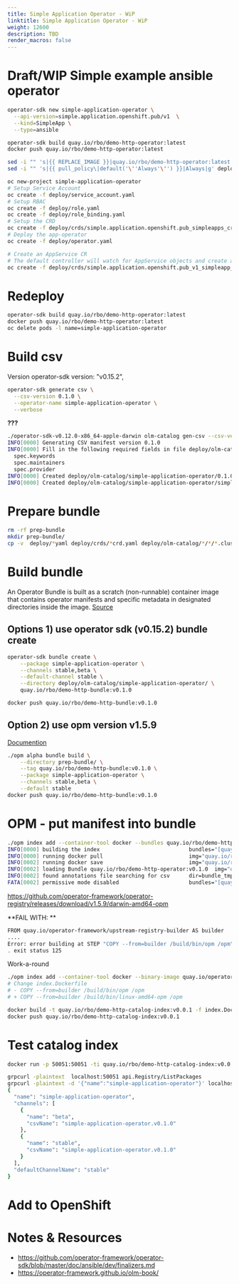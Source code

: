 ```yaml
---
title: Simple Application Operator - WiP
linktitle: Simple Application Operator - WiP
weight: 12600
description: TBD
render_macros: false
---
```


# Draft/WIP Simple example ansible operator

```bash
operator-sdk new simple-application-operator \
  --api-version=simple.application.openshift.pub/v1  \
  --kind=SimpleApp \
  --type=ansible

operator-sdk build quay.io/rbo/demo-http-operator:latest
docker push quay.io/rbo/demo-http-operator:latest

sed -i "" 's|{{ REPLACE_IMAGE }}|quay.io/rbo/demo-http-operator:latest|g' deploy/operator.yaml
sed -i "" 's|{{ pull_policy\|default('\''Always'\'') }}|Always|g' deploy/operator.yaml

oc new-project simple-application-operator
# Setup Service Account
oc create -f deploy/service_account.yaml
# Setup RBAC
oc create -f deploy/role.yaml
oc create -f deploy/role_binding.yaml
# Setup the CRD
oc create -f deploy/crds/simple.application.openshift.pub_simpleapps_crd.yaml
# Deploy the app-operator
oc create -f deploy/operator.yaml

# Create an AppService CR
# The default controller will watch for AppService objects and create a pod for each CR
oc create -f deploy/crds/simple.application.openshift.pub_v1_simpleapp_cr.yaml
```

# Redeploy

```bash
operator-sdk build quay.io/rbo/demo-http-operator:latest
docker push quay.io/rbo/demo-http-operator:latest
oc delete pods -l name=simple-application-operator
```

# Build csv

Version operator-sdk version: "v0.15.2",

```bash
operator-sdk generate csv \
  --csv-version 0.1.0 \
  --operator-name simple-application-operator \
  --verbose
```

**???**

```bash
./operator-sdk-v0.12.0-x86_64-apple-darwin olm-catalog gen-csv --csv-version 0.1.0
INFO[0000] Generating CSV manifest version 0.1.0
INFO[0000] Fill in the following required fields in file deploy/olm-catalog/simple-application-operator/0.1.0/simple-application-operator.v0.1.0.clusterserviceversion.yaml:
  spec.keywords
  spec.maintainers
  spec.provider
INFO[0000] Created deploy/olm-catalog/simple-application-operator/0.1.0/simple-application-operator.v0.1.0.clusterserviceversion.yaml
INFO[0000] Created deploy/olm-catalog/simple-application-operator/simple-application-operator.package.yaml
```

# Prepare bundle

```bash
rm -rf prep-bundle
mkdir prep-bundle/
cp -v  deploy/*yaml deploy/crds/*crd.yaml deploy/olm-catalog/*/*/*.clusterserviceversion.yaml prep-bundle/
```

# Build bundle

An Operator Bundle is built as a scratch (non-runnable) container image that contains operator manifests and specific metadata in designated directories inside the image.
[Source](https://github.com/operator-framework/operator-registry/blob/master/docs/design/operator-bundle.md#operator-bundle-overview)

## Options 1) use operator sdk (v0.15.2) bundle create

```bash
operator-sdk bundle create \
    --package simple-application-operator \
    --channels stable,beta \
    --default-channel stable \
    --directory deploy/olm-catalog/simple-application-operator/ \
    quay.io/rbo/demo-http-bundle:v0.1.0

docker push quay.io/rbo/demo-http-bundle:v0.1.0
```

## Option 2) use opm version v1.5.9

[Documention](https://github.com/operator-framework/operator-registry/blob/master/docs/design/operator-bundle.md#build-bundle-image)

```bash
./opm alpha bundle build \
    --directory prep-bundle/ \
    --tag quay.io/rbo/demo-http-bundle:v0.1.0 \
    --package simple-application-operator \
    --channels stable,beta \
    --default stable
docker push quay.io/rbo/demo-http-bundle:v0.1.0
```

# OPM - put manifest into bundle

```bash
./opm index add --container-tool docker --bundles quay.io/rbo/demo-http-bundle:v0.1.0 --tag  quay.io/rbo/demo-http-catalog-index:v0.0.1
INFO[0000] building the index                            bundles="[quay.io/rbo/demo-http-operator:v0.1.0]"
INFO[0000] running docker pull                           img="quay.io/rbo/demo-http-operator:v0.1.0"
INFO[0002] running docker save                           img="quay.io/rbo/demo-http-operator:v0.1.0"
INFO[0002] loading Bundle quay.io/rbo/demo-http-operator:v0.1.0  img="quay.io/rbo/demo-http-operator:v0.1.0"
INFO[0002] found annotations file searching for csv      dir=bundle_tmp261748450 file=bundle_tmp261748450/metadata load=annotations
FATA[0002] permissive mode disabled                      bundles="[quay.io/rbo/demo-http-operator:v0.1.0]" error="error loading bundle from image: no csv found in bundle"
```

https://github.com/operator-framework/operator-registry/releases/download/v1.5.9/darwin-amd64-opm

**FAIL WITH:  **

```bash
FROM quay.io/operator-framework/upstream-registry-builder AS builder
....
Error: error building at STEP "COPY --from=builder /build/bin/opm /opm": no files found matching "/var/lib/containers/storage/overlay/f33d0f91af5f71963c55a31f7b941fb4da13585df10bcdd7b49b182cbfd50ba9/merged/build/bin/opm": no such file or directory
. exit status 125
```

Work-a-round

```bash
./opm index add --container-tool docker --binary-image quay.io/operator-framework/upstream-registry-builder --bundles quay.io/rbo/demo-http-bundle:v0.1.0 --tag  quay.io/rbo/demo-http-catalog-index:v0.0.1 --generate
# Change index.Dockerfile
# - COPY --from=builder /build/bin/opm /opm
# + COPY --from=builder /build/bin/linux-amd64-opm /opm

docker build -t quay.io/rbo/demo-http-catalog-index:v0.0.1 -f index.Dockerfile .
docker push quay.io/rbo/demo-http-catalog-index:v0.0.1
```

# Test catalog index

```bash
docker run -p 50051:50051 -ti quay.io/rbo/demo-http-catalog-index:v0.0.1

grpcurl -plaintext  localhost:50051 api.Registry/ListPackages
grpcurl -plaintext -d '{"name":"simple-application-operator"}' localhost:50051 api.Registry/GetPackage
{
  "name": "simple-application-operator",
  "channels": [
    {
      "name": "beta",
      "csvName": "simple-application-operator.v0.1.0"
    },
    {
      "name": "stable",
      "csvName": "simple-application-operator.v0.1.0"
    }
  ],
  "defaultChannelName": "stable"
}
```

# Add to OpenShift

# Notes & Resources

* https://github.com/operator-framework/operator-sdk/blob/master/doc/ansible/dev/finalizers.md
* https://operator-framework.github.io/olm-book/
